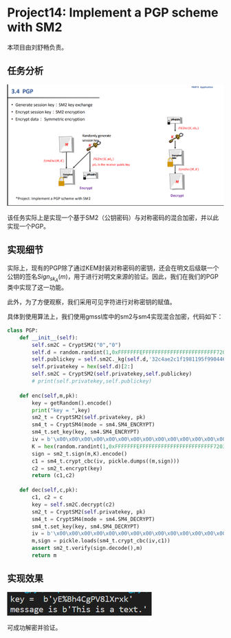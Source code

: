 # Project14: Implement a PGP scheme with SM2

本项目由刘舒畅负责。

## 任务分析

![project](assets/project.png)

该任务实际上是实现一个基于SM2（公钥密码）与对称密码的混合加密，并以此实现一个PGP。

## 实现细节

实际上，现有的PGP除了通过KEM封装对称密码的密钥，还会在明文后级联一个公钥的签名$Sign_{sk_A}(m)$，用于进行对明文来源的验证。因此，我们在我们的PGP类中实现了这一功能。

此外，为了方便观察，我们采用可见字符进行对称密钥的赋值。

具体到使用算法上，我们使用gmssl库中的sm2与sm4实现混合加密，代码如下：

```python
class PGP:
    def __init__(self):
        self.sm2C = CryptSM2("0","0")
        self.d = random.randint(1,0xFFFFFFFEFFFFFFFFFFFFFFFFFFFFFFFF7203DF6B21C6052B53BBF40939D54123)
        self.publickey = self.sm2C._kg(self.d,'32c4ae2c1f1981195f9904466a39c9948fe30bbff2660be1715a4589334c74c7''bc3736a2f4f6779c59bdcee36b692153d0a9877cc62a474002df32e52139f0a0')
        self.privatekey = hex(self.d)[2:]
        self.sm2C = CryptSM2(self.privatekey,self.publickey)
        # print(self.privatekey,self.publickey)
    
    def enc(self,m,pk):
        key = getRandom().encode()
        print("key = ",key)
        sm2_t = CryptSM2(self.privatekey, pk)
        sm4_t = CryptSM4(mode = sm4.SM4_ENCRYPT)
        sm4_t.set_key(key, sm4.SM4_ENCRYPT)
        iv = b'\x00\x00\x00\x00\x00\x00\x00\x00\x00\x00\x00\x00\x00\x00\x00\x00'
        K = hex(random.randint(1,0xFFFFFFFEFFFFFFFFFFFFFFFFFFFFFFFF7203DF6B21C6052B53BBF40939D54123))
        sign = sm2_t.sign(m,K).encode()
        c1 = sm4_t.crypt_cbc(iv, pickle.dumps((m,sign)))
        c2 = sm2_t.encrypt(key)
        return (c1,c2)
    
    def dec(self,c,pk):
        c1, c2 = c
        key = self.sm2C.decrypt(c2)
        sm2_t = CryptSM2(self.privatekey, pk)
        sm4_t = CryptSM4(mode = sm4.SM4_DECRYPT)
        sm4_t.set_key(key, sm4.SM4_DECRYPT)
        iv = b'\x00\x00\x00\x00\x00\x00\x00\x00\x00\x00\x00\x00\x00\x00\x00\x00'
        m,sign = pickle.loads(sm4_t.crypt_cbc(iv,c1))
        assert sm2_t.verify(sign.decode(),m)
        return m
```

## 实现效果

![output](assets/output.png)

可成功解密并验证。